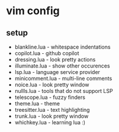 # vim config

## setup

- blankline.lua - whitespace indentations
- copilot.lua - github copilot
- dressing.lua - look pretty actions
- illuminate.lua - show other occurences 
- lsp.lua - language service provider
- minicomment.lua - multi-line comments
- noice.lua - look pretty window
- nullls.lua - tools that do not support LSP
- telescope.lua - fuzzy finders
- theme.lua - theme
- treesitter.lua - text highlighting
- trunk.lua - look pretty window
- whichkey.lua - learning lua :)
